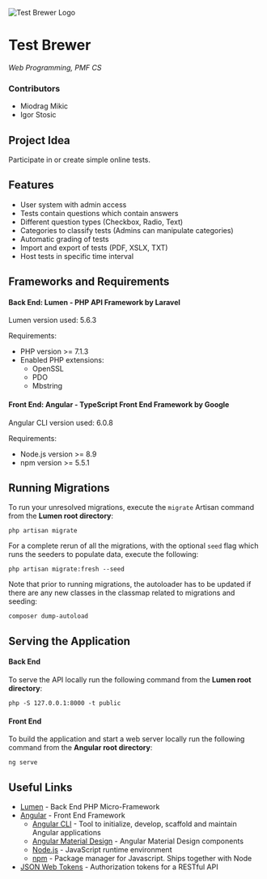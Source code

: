 ![Test Brewer Logo](http://oi64.tinypic.com/1zcfpg5.jpg)

# Test Brewer
*Web Programming, PMF CS*
### Contributors
- Miodrag Mikic
- Igor Stosic

## Project Idea
Participate in or create simple online tests.

## Features
- User system with admin access
- Tests contain questions which contain answers
- Different question types (Checkbox, Radio, Text)
- Categories to classify tests (Admins can manipulate categories)
- Automatic grading of tests
- Import and export of tests (PDF, XSLX, TXT)
- Host tests in specific time interval

## Frameworks and Requirements
#### Back End: Lumen - PHP API Framework by Laravel
Lumen version used: 5.6.3

Requirements:

* PHP version >= 7.1.3
* Enabled PHP extensions:
	* OpenSSL
	* PDO
	* Mbstring

#### Front End: Angular - TypeScript Front End Framework by Google
Angular CLI version used: 6.0.8

Requirements:

* Node.js version >= 8.9
* npm version >= 5.5.1

## Running Migrations
To run your unresolved migrations, execute the `migrate` Artisan command from the **Lumen root directory**:
```console
php artisan migrate
```
For a complete rerun of all the migrations, with the optional `seed` flag which runs the seeders to populate data, execute the following:
```console
php artisan migrate:fresh --seed
```
Note that prior to running migrations, the autoloader has to be updated if there are any new classes in the classmap related to migrations and seeding:
```console
composer dump-autoload
```

## Serving the Application
#### Back End
To serve the API locally run the following command from the **Lumen root directory**:
```console
php -S 127.0.0.1:8000 -t public
```
#### Front End
To build the application and start a web server locally run the following command from the **Angular root directory**:
```console
ng serve
```

## Useful Links
* [Lumen](https://lumen.laravel.com/) - Back End PHP Micro-Framework
* [Angular](https://angular.io/) - Front End Framework
	* [Angular CLI](https://cli.angular.io/) - Tool to initialize, develop, scaffold and maintain Angular applications
	* [Angular Material Design](https://material.angular.io/) - Angular Material Design components
	* [Node.js](https://nodejs.org) - JavaScript runtime environment
	* [npm](https://www.npmjs.com/) - Package manager for Javascript. Ships together with Node
* [JSON Web Tokens](https://jwt.io/) - Authorization tokens for a RESTful API
